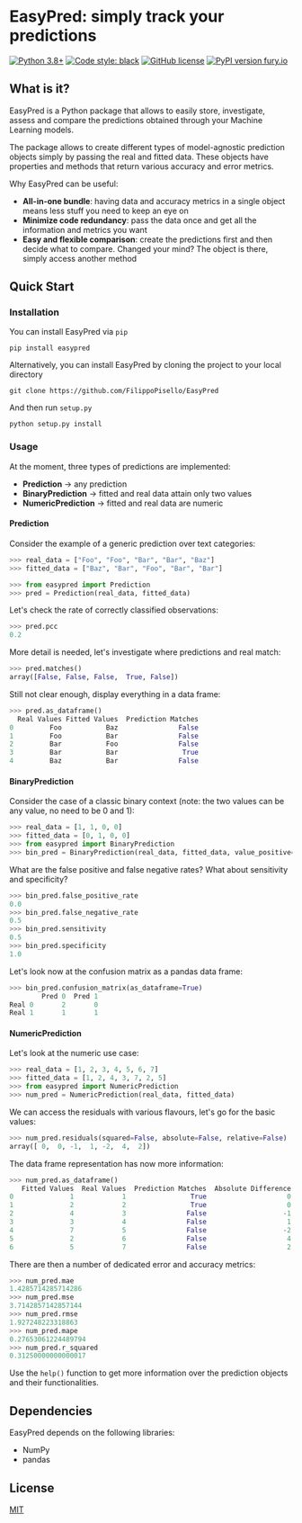 # EasyPred: simply track your predictions
[![Python 3.8+](https://img.shields.io/badge/python-3.8+-blue.svg)](https://www.python.org/downloads/release/python-380/)
[![Code style: black](https://img.shields.io/badge/code%20style-black-000000.svg)](https://github.com/psf/black)
[![GitHub license](https://badgen.net/github/license/FilippoPisello/EasyPred)](https://github.com/FilippoPisello/EasyPred/blob/main/LICENSE)
[![PyPI version fury.io](https://badge.fury.io/py/easypred.svg)](https://pypi.org/project/easypred/)
## What is it?
EasyPred is a Python package that allows to easily store, investigate, assess and compare the predictions obtained through your Machine Learning models.

The package allows to create different types of model-agnostic prediction objects simply by passing the real and fitted data. These objects have properties and methods that return various accuracy and error metrics.

Why EasyPred can be useful:
- **All-in-one bundle**: having data and accuracy metrics in a single object means less stuff you need to keep an eye on
- **Minimize code redundancy**: pass the data once and get all the information and metrics you want
- **Easy and flexible comparison**: create the predictions first and then decide what to compare. Changed your mind? The object is there, simply access another method

## Quick Start
### Installation
You can install EasyPred via `pip`
```
pip install easypred
```
Alternatively, you can install EasyPred by cloning the project to your local directory
```
git clone https://github.com/FilippoPisello/EasyPred
```
And then run `setup.py`
```
python setup.py install
```
### Usage
At the moment, three types of predictions are implemented:
- **Prediction** -> any prediction
- **BinaryPrediction** -> fitted and real data attain only two values
- **NumericPrediction** -> fitted and real data are numeric

#### Prediction
Consider the example of a generic prediction over text categories:
```python
>>> real_data = ["Foo", "Foo", "Bar", "Bar", "Baz"]
>>> fitted_data = ["Baz", "Bar", "Foo", "Bar", "Bar"]

>>> from easypred import Prediction
>>> pred = Prediction(real_data, fitted_data)
```
Let's check the rate of correctly classified observations:
```python
>>> pred.pcc
0.2
```
More detail is needed, let's investigate where predictions and real match:
```python
>>> pred.matches()
array([False, False, False,  True, False])
```
Still not clear enough, display everything in a data frame:
```python
>>> pred.as_dataframe()
  Real Values Fitted Values  Prediction Matches
0         Foo           Baz               False
1         Foo           Bar               False
2         Bar           Foo               False
3         Bar           Bar                True
4         Baz           Bar               False
```
#### BinaryPrediction
Consider the case of a classic binary context (note: the two values can be any value, no need to be 0 and 1):
```python
>>> real_data = [1, 1, 0, 0]
>>> fitted_data = [0, 1, 0, 0]
>>> from easypred import BinaryPrediction
>>> bin_pred = BinaryPrediction(real_data, fitted_data, value_positive=1)
```
What are the false positive and false negative rates? What about sensitivity and specificity?
```python
>>> bin_pred.false_positive_rate
0.0
>>> bin_pred.false_negative_rate
0.5
>>> bin_pred.sensitivity
0.5
>>> bin_pred.specificity
1.0
```
Let's look now at the confusion matrix as a pandas data frame:
```python
>>> bin_pred.confusion_matrix(as_dataframe=True)
        Pred 0  Pred 1
Real 0       2       0
Real 1       1       1
```
#### NumericPrediction
Let's look at the numeric use case:
```python
>>> real_data = [1, 2, 3, 4, 5, 6, 7]
>>> fitted_data = [1, 2, 4, 3, 7, 2, 5]
>>> from easypred import NumericPrediction
>>> num_pred = NumericPrediction(real_data, fitted_data)
```
We can access the residuals with various flavours, let's go for the basic values:
```python
>>> num_pred.residuals(squared=False, absolute=False, relative=False)
array([ 0,  0, -1,  1, -2,  4,  2])
```
The data frame representation has now more information:
```python
>>> num_pred.as_dataframe()
   Fitted Values  Real Values  Prediction Matches  Absolute Difference  Relative Difference
0              1            1                True                    0             0.000000
1              2            2                True                    0             0.000000
2              4            3               False                   -1            -0.333333
3              3            4               False                    1             0.250000
4              7            5               False                   -2            -0.400000
5              2            6               False                    4             0.666667
6              5            7               False                    2             0.285714
```
There are then a number of dedicated error and accuracy metrics:
```python
>>> num_pred.mae
1.4285714285714286
>>> num_pred.mse
3.7142857142857144
>>> num_pred.rmse
1.927248223318863
>>> num_pred.mape
0.27653061224489794
>>> num_pred.r_squared
0.31250000000000017
```
Use the `help()` function to get more information over the prediction objects and their functionalities.

## Dependencies
EasyPred depends on the following libraries:
- NumPy
- pandas

## License
[MIT](LICENSE)